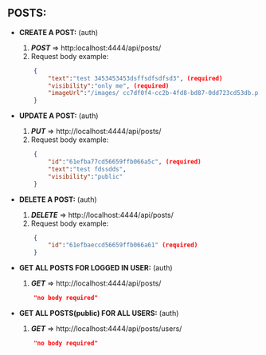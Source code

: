 ## POSTS:

- **CREATE A POST:** (auth)
    
    1. ***POST*** => http:localhost:4444/api/posts/
    2. Request body example: 
    ```json
        {
            "text":"test 3453453453dsffsdfsdfsd3", (required)
            "visibility":"only me", (required)
            "imageUrl":"/images/ cc7df0f4-cc2b-4fd8-bd87-0dd723cd53db.png"
        }
    ```
    
- **UPDATE A POST:** (auth)
    
    1. ***PUT*** =>  http://localhost:4444/api/posts/
    2. Request body example: 
    ```json
        {
            "id":"61efba77cd56659ffb066a5c", (required)
            "text":"test fdssdds",
            "visibility":"public"
        }
    ```

- **DELETE A POST:** (auth)
    
    1. ***DELETE*** =>  http://localhost:4444/api/posts/
    2. Request body example: 
    ```json
        {
            "id":"61efbaeccd56659ffb066a61" (required)
        }
    ```

- **GET ALL POSTS FOR LOGGED IN USER:** (auth)
    
    1. ***GET*** =>  http://localhost:4444/api/posts/
    ```json
        "no body required"
    ```

- **GET ALL POSTS(public) FOR ALL USERS:** (auth)
    
    1. ***GET*** =>  http://localhost:4444/api/posts/users/
    ```json
        "no body required"
    ```
